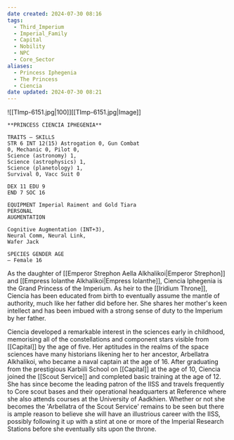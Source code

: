 ```yaml
---
date created: 2024-07-30 08:16
tags:
  - Third_Imperium
  - Imperial_Family
  - Capital
  - Nobility
  - NPC
  - Core_Sector
aliases:
  - Princess Iphegenia
  - The Princess
  - Ciencia
date updated: 2024-07-30 08:21
---
```

![[TImp-6151.jpg|100]][[TImp-6151.jpg|Image]]

```
**PRINCESS CIENCIA IPHEGENIA**

TRAITS — SKILLS
STR 6 INT 12(15) Astrogation 0, Gun Combat
0, Mechanic 0, Pilot 0,
Science (astronomy) 1,
Science (astrophysics) 1,
Science (planetology) 1,
Survival 0, Vacc Suit 0

DEX 11 EDU 9
END 7 SOC 16

EQUIPMENT Imperial Raiment and Gold Tiara
PERSONAL
AUGMENTATION

Cognitive Augmentation (INT+3),
Neural Comm, Neural Link,
Wafer Jack

SPECIES GENDER AGE
— Female 16
```

As the daughter of [[Emperor Strephon Aella Alkhalikoi|Emperor Strephon]] and [[Empress Iolanthe Alkhalikoi|Empress Iolanthe]], Ciencia Iphegenia is the Grand Princess of the Imperium. As heir to the [[Iridium Throne]], Ciencia has been educated from birth to eventually assume the mantle of authority, much like her father did before her. She shares her mother's keen intellect and has been imbued with a strong sense of duty to the Imperium by her father.

Ciencia developed a remarkable interest in the sciences early in childhood, memorising all of the constellations and component stars visible from [[Capital]] by the age of five. Her aptitudes in the realms of the space sciences have many historians likening her to her ancestor, Arbellatra Alkhalikoi, who became a naval captain at the age of 16. After graduating from the prestigious Karbiili School on [[Capital]] at the age of 10, Ciencia joined the [[Scout Service]] and completed basic training at the age of 12. She has since become the leading patron of the IISS and travels frequently to Core scout bases and their operational headquarters at Reference where she also attends courses at the University of Aadkhien. Whether or not she becomes the 'Arbellatra of the Scout Service' remains to be seen but there is ample reason to believe she will have an illustrious career with the IISS, possibly following it up with a stint at one or more of the Imperial Research Stations before she eventually sits upon the throne.

